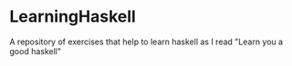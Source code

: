 # LearningHaskell
A repository of exercises that help to learn haskell as I read "Learn you a good haskell" 
